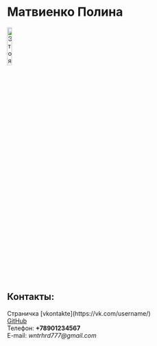 <html>
  <head>
    <title>Моя личная страничка</title>
  </head>
  <body> 
    <left><h1>Матвиенко Полина</h1></left>
    <left><img alt="Это я" width="15%" src="i.webp"></left>
    <br/>
    <h2>Контакты:</h2>
    Страничка [vkontakte](https://vk.com/username/)
    <br/>
    <a href=https://github.com/username>GitHub</a>
    <br/>
    Телефон: <b>+78901234567</b>
    <br/>
    E-mail: <i>wntrhrd777@gmail.com</i>
  </body>
</html>
